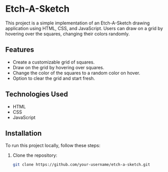 # Etch-A-Sketch

This project is a simple implementation of an Etch-A-Sketch drawing application using HTML, CSS, and JavaScript. Users can draw on a grid by hovering over the squares, changing their colors randomly.

## Features

- Create a customizable grid of squares.
- Draw on the grid by hovering over squares.
- Change the color of the squares to a random color on hover.
- Option to clear the grid and start fresh.

## Technologies Used

- HTML
- CSS
- JavaScript

## Installation

To run this project locally, follow these steps:

1. Clone the repository:
   ```bash
   git clone https://github.com/your-username/etch-a-sketch.git
